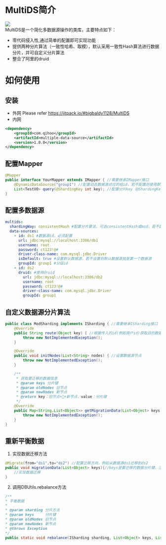 # MultiDS简介
[![](https://jitpack.io/v/bigbaldy1128/MultiDS.svg)](https://jitpack.io/#bigbaldy1128/MultiDS)   
MultiDS是一个简化多数据源操作的类库，主要特点如下：
* 零代码侵入性,通过简单的配置即可实现功能
* 提供两种分片算法（一致性哈希、取模），默认采用一致性Hash算法进行数据分片，并可自定义分片算法
* 整合了阿里的druid
# 如何使用
## 安装
* 外网 Please refer https://jitpack.io/#bigbaldy1128/MultiDS
* 内网
```xml
<dependency>
    <groupId>com.qihoo</groupId>
    <artifactId>multiple-data-source</artifactId>
    <version>1.0.0</version>
</dependency>
```
## 配置Mapper
```java
@Mapper
public interface YourMapper extends IMapper { //需要继承IMapper接口
    @DynamicDataSource("group1") //配置动态数据源对应的组id，若不配置则使用默认数据源
    List<TestVO> query(@ShardingKey int key); //配置分片key（@ShardingKey也可以标记在类的成员变量上）
}
```
## 配置多数据源
```yml
multids:
  shardingWay: consistentHash #配置分片算法，可选consistentHash或mod，若不配置默认使用一致性哈希算法
  data-sources:
    - id: ds1 #数据源id，必须配置
      url: jdbc:mysql://localhost:3306/db1
      username: root
      password: ct123!@#
      driver-class-name: com.mysql.jdbc.Driver
      isDefault: true #设置默认数据源，若不设置则默认数据源就是第一个数据源
      groupId: group1 #分组id
    - id: ds2
      druid: #使用druid
        url: jdbc:mysql://localhost:3306/db2
        username: root
        password: ct123!@#
        driver-class-name: com.mysql.jdbc.Driver
        groupId: group1
```
## 自定义数据源分片算法
```java
public class ModSharding implements ISharding { //需要继承ISharding接口
    @Override
    public String route(Object key) { //根据传入的id(例如用户id)获取目的数据源id
        throw new NotImplementedException();
    }

    @Override
    public void initNodes(List<String> nodes) { //设置数据源节点
        throw new NotImplementedException();
    }

    /**
     * 获取要迁移的数据信息
     * @param keys 分片键
     * @param oldNodes 旧节点
     * @param newNodes 新节点
     * @return key：旧节点+🍄+新节点，value：分片键
     */
    @Override
    public Map<String,List<Object>> getMigrationData(List<Object> keys, List<String> oldNodes, List<String> newNodes){
        throw new NotImplementedException();
    }
}
```
## 重新平衡数据
1. 实现数据迁移方法
```java
@Migrate(from="ds1",to="ds2") //配置迁移方向，例如从数据源ds1迁移到ds2
public void migrationData(List<Object> keys){//keys是要迁移的数据分片键，注意函数必须如此定义
    //实现数据迁移
}
```
2. 调用DBUtils.rebalance方法
```java
/**
* 平衡数据
*
* @param sharding 分片方法
* @param keys     分片键
* @param oldNodes 旧节点
* @param newNodes 新节点
* @throws Exception
*/
public static void rebalance(ISharding sharding, List<Object> keys, List<String> oldNodes, List<String> newNodes) throws Exception
```
